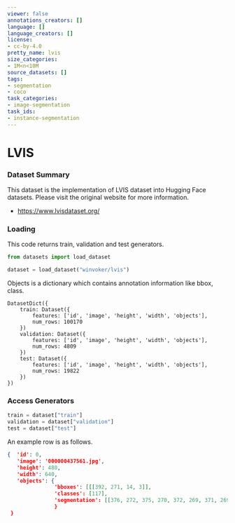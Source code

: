 ```yaml
---
viewer: false
annotations_creators: []
language: []
language_creators: []
license:
- cc-by-4.0
pretty_name: lvis
size_categories:
- 1M<n<10M
source_datasets: []
tags:
- segmentation
- coco
task_categories:
- image-segmentation
task_ids:
- instance-segmentation
---
```


# LVIS
### Dataset Summary

This dataset is the implementation of LVIS dataset into Hugging Face datasets. Please visit the original website for more information. 

- https://www.lvisdataset.org/

### Loading
This code returns train, validation and test generators.

```python
from datasets import load_dataset

dataset = load_dataset("winvoker/lvis")
```

Objects is a dictionary which contains annotation information like bbox, class.
```
DatasetDict({
    train: Dataset({
        features: ['id', 'image', 'height', 'width', 'objects'],
        num_rows: 100170
    })
    validation: Dataset({
        features: ['id', 'image', 'height', 'width', 'objects'],
        num_rows: 4809
    })
    test: Dataset({
        features: ['id', 'image', 'height', 'width', 'objects'],
        num_rows: 19822
    })
})
```
### Access Generators
```python
train = dataset["train"]
validation = dataset["validation"]
test = dataset["test"] 
```

An example row is as follows.

```json
{  'id': 0, 
   'image': '000000437561.jpg', 
   'height': 480, 
   'width': 640, 
   'objects': {
               'bboxes': [[[392, 271, 14, 3]], 
               'classes': [117], 
               'segmentation': [[376, 272, 375, 270, 372, 269, 371, 269, 373, 269, 373]]
               }
 }
```